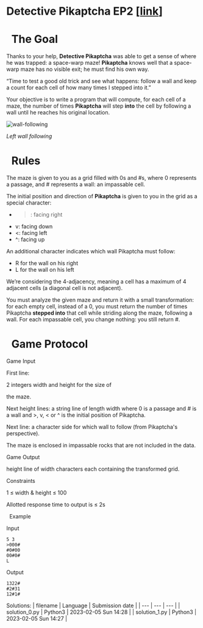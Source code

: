 # Detective Pikaptcha EP2 \[[link](https://www.codingame.com/training/easy/detective-pikaptcha-ep2)\]





 
The Goal
===========




 Thanks to your help, **Detective Pikaptcha** was able to get a sense of where he was trapped: a space-warp
 maze! **Pikaptcha** knows well that a space-warp maze has no visible exit; he must find his own way.
 



 “Time to test a good old trick and see what happens: follow a wall and keep a count for each cell of how many
 times I stepped into it.”
 


 Your objective is to write a program that will compute, for each cell of a maze, the number of times
 **Pikaptcha** will step **into** the cell by following a wall until he reaches his original location.

 
![wall-following](https://www.codingame.com/servlet/mfileservlet?id=31405102188369)  

*Left wall following*





 
Rules
========




 The maze is given to you as a grid filled with 0s and #s, where 0
 represents a
 passage, and # represents a wall: an impassable cell.


 
 The initial position and direction of
 **Pikaptcha** is given to you in the grid as a special character:

 * >: facing right
* v: facing down
* <: facing left
* ^: facing up



 An additional character indicates which wall Pikaptcha must follow:
 
* R for the wall on his right
* L for the wall on his left



 We’re considering the 4-adjacency, meaning a cell has a maximum of 4 adjacent cells (a diagonal
 cell is not adjacent).
 





 You must analyze the given maze and return it with a small transformation: for each empty cell, instead of a
 0, you must return the number of times Pikaptcha **stepped into** that cell while
 striding along the maze, following a wall.
 For each impassable cell, you change nothing: you still return #.
 



 
Game Protocol
================



Game Input



 First line:
 
 2 integers width and height for the size of

 the maze.

 

Next height lines: a string line of length
 width
 where 0 is a passage and # is a
 wall and >, v, < or ^ is the initial
 position of Pikaptcha.
 

Next line: a character side for which wall to follow (from
 Pikaptcha's perspective).
 

 The maze is enclosed in impassable rocks that are not included in the data.
 



Game Output

height line of width characters each containing the
 transformed grid.

 


Constraints


1 ≤ width & height ≤ 100




 Allotted response time to output is ≤ 2s






 
Example


Input

```
5 3
>000#
#0#00
00#0#
L
```



Output

```
1322#
#2#31
12#1#
```






Solutions:
| filename | Language | Submission date |
| --- | --- | --- |
| solution_0.py | Python3 | 2023-02-05 Sun 14:28 |
| solution_1.py | Python3 | 2023-02-05 Sun 14:27 |
